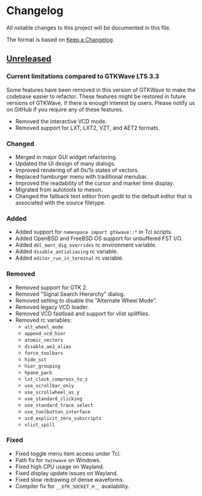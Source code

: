 # Changelog

All notable changes to this project will be documented in this file.

The format is based on [Keep a Changelog](https://keepachangelog.com/en/1.1.0/).

## [Unreleased]

### Current limitations compared to GTKWave LTS 3.3

Some features have been removed in this version of GTKWave to make the codebase
easier to refactor. These features might be restored in future versions of GTKWave,
if there is enough interest by users. Please notify us on GitHub if you require any
of these features.

- Removed the interactive VCD mode.
- Removed support for LXT, LXT2, VZT, and AET2 formats.

### Changed

- Merged in major GUI widget refactoring.
- Updated the UI design of many dialogs.
- Improved rendering of all 0s/1s states of vectors.
- Replaced hamburger menu with traditional menubar.
- Improved the readability of the cursor and marker time display.
- Migrated from autotools to meson.
- Changed the fallback text editor from gedit to the default editor that is associated with the source filetype.

### Added

- Added support for `namespace import gtkwave::*` in Tcl scripts.
- Added OpenBSD and FreeBSD OS support for unbuffered FST I/O.
- Added `dbl_mant_dig_overrides` rc environment variable.
- Added `disable_antialiasing` rc variable.
- Added `editor_run_in_terminal` rc variable.

### Removed

- Removed support for GTK 2.
- Removed "Signal Search Hierarchy" dialog.
- Removed setting to disable the "Alternate Wheel Mode".
- Removed legacy VCD loader.
- Removed VCD fastload and support for vlist spillfiles.
- Removed rc variables:
    - `alt_wheel_mode`
    - `append_vcd_hier`
    - `atomic_vectors`
    - `disable_ae2_alias`
    - `force_toolbars`
    - `hide_sst`
    - `hier_grouping`
    - `hpane_pack`
    - `lxt_clock_compress_to_z`
    - `use_scrollbar_only`
    - `use_scrollwheel_as_y`
    - `use_standard_clicking`
    - `use_standard_trace_select`
    - `use_toolbutton_interface`
    - `vcd_explicit_zero_subscripts`
    - `vlist_spill`

### Fixed

- Fixed toggle menu item access under Tcl.
- Path fix for `twinwave` on Windows.
- Fixed high CPU usage on Wayland.
- Fixed display update issues on Wayland.
- Fixed slow redrawing of dense waveforms.
- Compiler fix for `__GTK_SOCKET_H__` availability.

[Unreleased]: https://github.com/gtkwave/gtkwave/compare/v3.3.116...HEAD